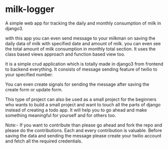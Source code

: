 # milk-logger
A simple web app for tracking the daily and monthly consumption of milk in django3.

with this app you can even send message to your milkman on saving the daily data of milk with specified date and amount of milk.
you can even see the total amount of milk consumption in monthly total section.
It uses the class based views approach and function based view too.

It is a simple crud application which is totally made in django3 from frontend to backend everything. It consists of message sending feature of twilio to your specified number.

You can even create signals for sending the message after saving the create form or update form.

This type of project can also be used as a small project for the beginners who wants to build a small project and want to touch all the parts of django instead of creating a todo app.
It will  help you to go ahead and make something meaningful for yourself and for others too.

Note:- If you want to contribute than please go ahead and fork the repo and please do the contributions. Each and every contribution is valuable.
Before saving the data and sending the message please create your twilio account and fetch all the required credentials.
